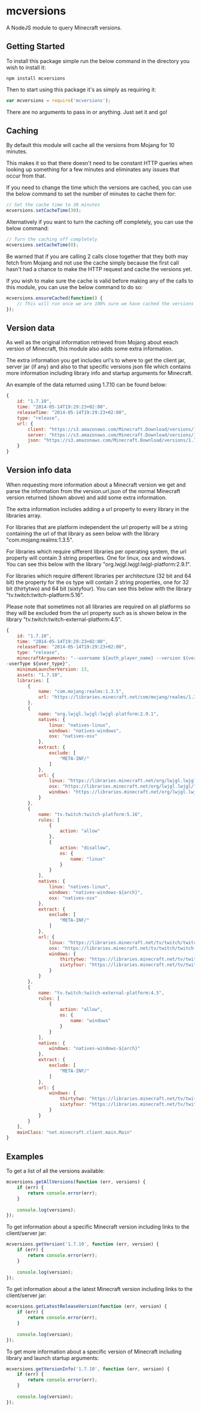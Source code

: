 mcversions
=======================
A NodeJS module to query Minecraft versions.

Getting Started
----
To install this package simple run the below command in the directory you wish to install it:

````shell
npm install mcversions
````

Then to start using this package it's as simply as requiring it:

````javascript
var mcversions = require('mcversions');
````

There are no arguments to pass in or anything. Just set it and go!

Caching
----
By default this module will cache all the versions from Mojang for 10 minutes.

This makes it so that there doesn't need to be constant HTTP queries when looking up something for a few minutes and eliminates any issues that occur from that.

If you need to change the time which the versions are cached, you can use the below command to set the number of minutes to cache them for:

````javascript
// Set the cache time to 30 minutes
mcversions.setCacheTime(30);
````

Alternatively if you want to turn the caching off completely, you can use the below command:

````javascript
// Turn the caching off completely
mcversions.setCacheTime(0);
````

Be warned that if you are calling 2 calls close together that they both may fetch from Mojang and not use the cache simply because the first call hasn't had a chance to make the HTTP request and cache the versions yet.

If you wish to make sure the cache is valid before making any of the calls to this module, you can use the below command to do so:

````javascript
mcversions.ensureCached(function() {
    // This will run once we are 100% sure we have cached the versions returned from Mojang
});
````

Version data
----
As well as the original information retrieved from Mojang about eeach version of Minecraft, this module also adds some extra information.

The extra information you get includes url's to where to get the client jar, server jar (if any) and also to that specific versions json file which contains more information including library info and startup arguments for Minecraft.

An example of the data returned using 1.7.10 can be found below:

````javascript
{
    id: "1.7.10",
    time: "2014-05-14T19:29:23+02:00",
    releaseTime: "2014-05-14T19:29:23+02:00",
    type: "release",
    url: {
        client: "https://s3.amazonaws.com/Minecraft.Download/versions/1.7.10/1.7.10.jar",
        server: "https://s3.amazonaws.com/Minecraft.Download/versions/1.7.10/minecraft_server.1.7.10.jar",
        json: "https://s3.amazonaws.com/Minecraft.Download/versions/1.7.10/1.7.10.json"
    }
}
````

Version info data
----
When requesting more information about a Minecraft version we get and parse the information from the version.url.json of the normal Minecraft version returned (shown above) and add some extra information.

The extra information includes adding a url property to every library in the libraries array.

For libraries that are platform independent the url property will be a string containing the url of that library as seen below with the library "com.mojang:realms:1.3.5".

For libraries which require sifferent libraries per operating system, the url property will contain 3 string properties. One for linux, osx and windows. You can see this below with the library "org.lwjgl.lwjgl:lwjgl-platform:2.9.1".

For libraries which require different libraries per architecture (32 bit and 64 bit) the property for the os type will contain 2 string properties, one for 32 bit (thirtytwo) and 64 bit (sixtyfour). You can see this below with the library "tv.twitch:twitch-platform:5.16".

Please note that sometimes not all libraries are required on all platforms so they will be excluded from the url property such as is shown below in the library "tv.twitch:twitch-external-platform:4.5".

````javascript
{
    id: "1.7.10",
    time: "2014-05-14T19:29:23+02:00",
    releaseTime: "2014-05-14T19:29:23+02:00",
    type: "release",
    minecraftArguments: "--username ${auth_player_name} --version ${version_name} --gameDir ${game_directory} --assetsDir ${assets_root} --assetIndex ${assets_index_name} --uuid ${auth_uuid} --accessToken ${auth_access_token} --userProperties ${user_properties} -
-userType ${user_type}",
    minimumLauncherVersion: 13,
    assets: "1.7.10",
    libraries: [
        {
            name: "com.mojang:realms:1.3.5",
            url: "https://libraries.minecraft.net/com/mojang/realms/1.3.5/realms-1.3.5.jar"
        },
        {
            name: "org.lwjgl.lwjgl:lwjgl-platform:2.9.1",
            natives: {
                linux: "natives-linux",
                windows: "natives-windows",
                osx: "natives-osx"
            },
            extract: {
                exclude: [
                    "META-INF/"
                ]
            },
            url: {
                linux: "https://libraries.minecraft.net/org/lwjgl.lwjgl/lwjgl-platform/2.9.1/lwjgl-platform-2.9.1-natives-linux.jar",
                osx: "https://libraries.minecraft.net/org/lwjgl.lwjgl/lwjgl-platform/2.9.1/lwjgl-platform-2.9.1-natives-osx.jar",
                windows: "https://libraries.minecraft.net/org/lwjgl.lwjgl/lwjgl-platform/2.9.1/lwjgl-platform-2.9.1-natives-windows.jar"
            }
        },
        {
            name: "tv.twitch:twitch-platform:5.16",
            rules: [
                {
                    action: "allow"
                },
                {
                    action: "disallow",
                    os: {
                        name: "linux"
                    }
                }
            ],
            natives: {
                linux: "natives-linux",
                windows: "natives-windows-${arch}",
                osx: "natives-osx"
            },
            extract: {
                exclude: [
                    "META-INF/"
                ]
            },
            url: {
                linux: "https://libraries.minecraft.net/tv/twitch/twitch-platform/5.16/twitch-platform-5.16-natives-linux.jar",
                osx: "https://libraries.minecraft.net/tv/twitch/twitch-platform/5.16/twitch-platform-5.16-natives-osx.jar",
                windows: {
                    thirtytwo: "https://libraries.minecraft.net/tv/twitch/twitch-platform/5.16/twitch-platform-5.16-natives-windows-32.jar",
                    sixtyfour: "https://libraries.minecraft.net/tv/twitch/twitch-platform/5.16/twitch-platform-5.16-natives-windows-64.jar"
                }
            }
        },
        {
            name: "tv.twitch:twitch-external-platform:4.5",
            rules: [
                {
                    action: "allow",
                    os: {
                        name: "windows"
                    }
                }
            ],
            natives: {
                windows: "natives-windows-${arch}"
            },
            extract: {
                exclude: [
                    "META-INF/"
                ]
            },
            url: {
                windows: {
                    thirtytwo: "https://libraries.minecraft.net/tv/twitch/twitch-external-platform/4.5/twitch-external-platform-4.5-natives-windows-32.jar",
                    sixtyfour: "https://libraries.minecraft.net/tv/twitch/twitch-external-platform/4.5/twitch-external-platform-4.5-natives-windows-64.jar"
                }
            }
        }
    ],
    mainClass: "net.minecraft.client.main.Main"
}
````

Examples
----
To get a list of all the versions available:

````javascript
mcversions.getAllVersions(function (err, versions) {
    if (err) {
        return console.error(err);
    }
    
    console.log(versions);
});
````

To get information about a specific Minecraft version including links to the client/server jar:

````javascript
mcversions.getVersion('1.7.10', function (err, version) {
    if (err) {
        return console.error(err);
    }
    
    console.log(version);
});
````

To get information about a the latest Minecraft version including links to the client/server jar:

````javascript
mcversions.getLatestReleaseVersion(function (err, version) {
    if (err) {
        return console.error(err);
    }
    
    console.log(version);
});
````

To get more information about a specific version of Minecraft including library and launch startup arguments:

````javascript
mcversions.getVersionInfo('1.7.10', function (err, version) {
    if (err) {
        return console.error(err);
    }
    
    console.log(version);
});
````
